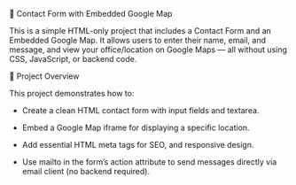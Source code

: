 📍 Contact Form with Embedded Google Map

This is a simple HTML-only project that includes a Contact Form and an Embedded Google Map.
It allows users to enter their name, email, and message, and view your office/location on Google Maps — all without using CSS, JavaScript, or backend code.

🧾 Project Overview

This project demonstrates how to:

* Create a clean HTML contact form with input fields and textarea.

* Embed a Google Map iframe for displaying a specific location.

* Add essential HTML meta tags for SEO, and  responsive design.

* Use mailto in the form’s action attribute to send messages directly via email client (no backend required).

